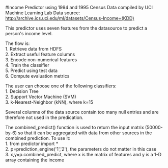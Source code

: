 #Income Predictor using 1994 and 1995 Census Data compiled by UCI Machine Learning Lab
Data source: http://archive.ics.uci.edu/ml/datasets/Census-Income+(KDD)

This predictor uses seven features from the datasource to predict a person's income level.

The flow is:<br />
    1. Retrieve data from HDFS<br />
    2. Extract useful feature columns<br />
    3. Encode non-numerical features<br />
    4. Train the classifier<br />
    5. Predict using test data<br />
    6. Compute evaluation metrics<br />

The user can choose one of the following classifiers:<br />
    1. Decision Tree<br />
    2. Support Vector Machine (SVM)<br />
    3. k-Nearest-Neighbor (kNN), where k=15<br />

Several columns of the data source contain too many null entries and are therefore not used in the predication.<br />

The combined_predict() function is used to return the input matrix (50000-by-6) so that it can be aggregated with data from other sources in the combined prediction. To use it: <br />
	1. from predictor import * <br />
        2. p=prediction_engine('1','2'), the parameters do not matter in this case <br />
	3. x,y=p.combined_predict, where x is the matrix of features and y is a 1-D array containing the income
